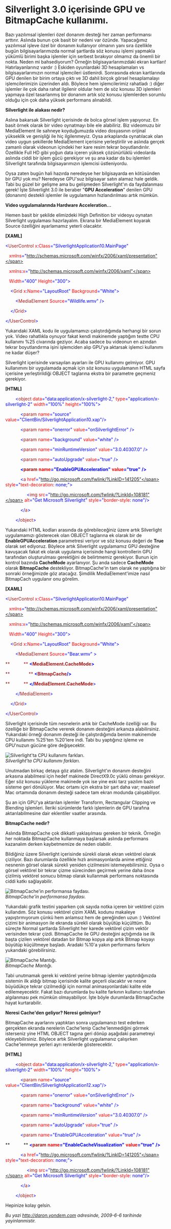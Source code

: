 # Silverlight 3.0 içerisinde GPU ve BitmapCache kullanımı. 

Bazı yazılımsal işlemleri özel donanım desteği her zaman performansı
arttırır. Aslında bunun çok basit bir nedeni var özünde. Yapacağımız
yazılımsal işleve özel bir donanım kullanıyor olmanın yanı sıra
özellikle bugün bilgisayarlarımızda normal şartlarda söz konusu işlemi
yapmakla yükümlü birimi başka işlemler için serbest bırakıyor olmamız da
önemli bir nokta. Neden mi bahsediyorum? Örneğin bilgisayarlarımızdaki
ekran kartları! Hatırlayanlarınız vardır :) Eskiden oyunlardaki 3D
hesaplamaları vs bilgisayarlarımızın normal işlemcileri üstlenirdi.
Sonrasında ekran kartlarında GPU denilen bir birim ortaya çıktı ve 3D
dahil birçok görsel hesaplamalayı işlemcilerimizin üzerinden aldı.
Böylece hem işlemcilerimiz rahatladı :) diğer işlemler ile çok daha
rahat ilgilenir oldular hem de söz konusu 3D işlemleri yapmaya özel
tasarlanmış bir donanım artık söz konusu işlemlerden sorumlu olduğu için
çok daha yüksek performans alınabildi.

**Silverlight ile alakası nedir?**

Aslına bakarsak Silverlight içerisinde de bolca görsel işlem yapıyoruz.
En basit örnek olarak bir video oynatmayı bile ele alabiliriz. Biz
videomuzu bir MediaElement ile sahneye koyduğumuzda video dosyasının
orijinal yükseklik ve genişliği ile hiç ilgilenmeyiz. Oysa arkaplanda
oynatılacak olan video uygun şekillerde MediaElement içerisine
yerleştirilir ve aslında gerçek zamanlı olarak videonun içindeki her
kare resim tekrar boyutlandırılır. Özellikle Full HD gibi yoğun data
içeren yüksek çözünürlüklü videolarda aslında ciddi bir işlem gücü
gerekiyor ve şu ana kadar da bu işlemleri Silverlight tarafında
bilgisayarımızın işlemcisi üstleniyordu.

Oysa zaten bugün hali hazırda neredeyse her bilgisayarda en kötüsünden
bir GPU yok mu? Neredeyse GPU'suz bilgisayar satın alamaz hale geldik.
Tabi bu güzel bir gelişme ama bu gelişmeden Silverlight'ın da
faydalanması gerek! İşte Silverlight 3.0 ile beraber "**GPU
Acceleration**" denilen GPU (donanım) destekli işlemler ile uygulamanın
hızlandırılması artık mümkün.

**Video uygulamalarında Hardware Acceleration...**

Hemen basit bir şekilde elimizdeki High Definition bir videoyu oynatan
Silverlight uygulaması hazırlayalım. Ekrana bir MediaElement koyarak
Source özelliğini ayarlamamız yeterli olacaktır.

**[XAML]**

<span style="color: blue;">\<</span><span
style="color: #a31515;">UserControl</span><span style="color: red;">
x</span><span style="color: blue;">:</span><span
style="color: red;">Class</span><span
style="color: blue;">="SilverlightApplication10.MainPage"</span>

   <span style="color: red;"> xmlns</span><span
style="color: blue;">="http://schemas.microsoft.com/winfx/2006/xaml/presentation"</span>

   <span style="color: red;"> xmlns</span><span
style="color: blue;">:</span><span style="color: red;">x</span><span
style="color: blue;">="http://schemas.microsoft.com/winfx/2006/xaml"</span>

   <span style="color: red;"> Width</span><span
style="color: blue;">="400"</span><span style="color: red;">
Height</span><span style="color: blue;">="300"\></span>

<span style="color: #a31515;">    </span><span
style="color: blue;">\<</span><span
style="color: #a31515;">Grid</span><span style="color: red;">
x</span><span style="color: blue;">:</span><span
style="color: red;">Name</span><span
style="color: blue;">="LayoutRoot"</span><span style="color: red;">
Background</span><span style="color: blue;">="White"\></span>

<span style="color: #a31515;">        </span><span
style="color: blue;">\<</span><span
style="color: #a31515;">MediaElement</span><span style="color: red;">
Source</span><span style="color: blue;">="Wildlife.wmv" /\></span>

<span style="color: #a31515;">    </span><span
style="color: blue;">\</</span><span
style="color: #a31515;">Grid</span><span style="color: blue;">\></span>

<span style="color: blue;">\</</span><span
style="color: #a31515;">UserControl</span><span
style="color: blue;">\></span>

Yukarıdaki XAML kodu ile uygulamamızı çalıştırdığımda herhangi bir sorun
yok. Video rahatlıkla oynuyor fakat kendi makinemde yaptığım testte CPU
kullanımı %25 civarında geziyor. Acaba sadece bu videonun en azından
tekrar boyutlandırma işini işlemciden alıp GPU'ya aktarsak işlemci
kullanımı ne kadar düşer?

Silverlight içerisinde varsayılan ayarları ile GPU kullanımı gelmiyor.
GPU kullanımını bir uygulamada açmak için söz konusu uygulamanın HTML
sayfa içerisine yerleştirildiği OBJECT taglarına ekstra bir parametre
geçmeniz gerekiyor.

**[HTML]**

        <span style="color: blue;">\<</span><span
style="color: #a31515;">object</span> <span
style="color: red;">data</span><span
style="color: blue;">="data:application/x-silverlight-2,"</span> <span
style="color: red;">type</span><span
style="color: blue;">="application/x-silverlight-2"</span> <span
style="color: red;">width</span><span
style="color: blue;">="100%"</span> <span
style="color: red;">height</span><span
style="color: blue;">="100%"\></span>

            <span style="color: blue;">\<</span><span
style="color: #a31515;">param</span> <span
style="color: red;">name</span><span
style="color: blue;">="source"</span> <span
style="color: red;">value</span><span
style="color: blue;">="ClientBin/SilverlightApplication10.xap"/\></span>

            <span style="color: blue;">\<</span><span
style="color: #a31515;">param</span> <span
style="color: red;">name</span><span
style="color: blue;">="onerror"</span> <span
style="color: red;">value</span><span
style="color: blue;">="onSilverlightError"</span> <span
style="color: blue;">/\></span>

            <span style="color: blue;">\<</span><span
style="color: #a31515;">param</span> <span
style="color: red;">name</span><span
style="color: blue;">="background"</span> <span
style="color: red;">value</span><span
style="color: blue;">="white"</span> <span
style="color: blue;">/\></span>

            <span style="color: blue;">\<</span><span
style="color: #a31515;">param</span> <span
style="color: red;">name</span><span
style="color: blue;">="minRuntimeVersion"</span> <span
style="color: red;">value</span><span
style="color: blue;">="3.0.40307.0"</span> <span
style="color: blue;">/\></span>

            <span style="color: blue;">\<</span><span
style="color: #a31515;">param</span> <span
style="color: red;">name</span><span
style="color: blue;">="autoUpgrade"</span> <span
style="color: red;">value</span><span
style="color: blue;">="true"</span> <span
style="color: blue;">/\></span>

            <span style="color: blue;"> **\<**</span><span
style="color: #a31515;">**param**</span> <span style="color: red;">
**name**</span><span
style="color: blue;">**="EnableGPUAcceleration"**</span> <span
style="color: red;"> **value**</span><span
style="color: blue;">**="true"**</span> <span style="color: blue;">
**/\>**</span>

            <span style="color: blue;">\<</span><span
style="color: #a31515;">a</span> <span
style="color: red;">href</span><span
style="color: blue;">="http://go.microsoft.com/fwlink/?LinkID=141205"</span>
<span style="color: red;">style</span><span
style="color: blue;">="</span><span
style="color: red;">text-decoration</span>: <span
style="color: blue;">none</span>;<span style="color: blue;">"\></span>

                 <span style="color: blue;">\<</span><span
style="color: #a31515;">img</span> <span
style="color: red;">src</span><span
style="color: blue;">="http://go.microsoft.com/fwlink/?LinkId=108181"</span>
<span style="color: red;">alt</span><span style="color: blue;">="Get
Microsoft Silverlight"</span> <span
style="color: red;">style</span><span
style="color: blue;">="</span><span
style="color: red;">border-style</span>: <span
style="color: blue;">none"/\></span>

            <span style="color: blue;">\</</span><span
style="color: #a31515;">a</span><span style="color: blue;">\></span>

        <span style="color: blue;">\</</span><span
style="color: #a31515;">object</span><span
style="color: blue;">\></span>

Yukarıdaki HTML kodları arasında da görebileceğiniz üzere artık
Silverlight uygulamamızı gösterecek olan OBJECT taglarına ek olarak bir
de **EnableGPUAcceleration** parametresi veriyor ve söz konusu değeri de
**True** olarak set ediyoruz. Böylece artık Silverlight uygulamamız GPU
desteğine kavuşacak fakat ek olarak uygulama içerisinde hangi
kontrollerin GPU tarafından oluşturulması gerektiğini de belirtmemiz
gerekiyor. Bunun için kontrol bazında **CacheMode** ayarlanıyor. Şu anda
sadece **CacheMode** olarak **BitmapCache** destekliyor. BitmapCache'in
tam olarak ne yaptığına bir sonraki örneğimizde göz atacağız. Şimdilik
MediaElement'imize nasıl BitmapCach uygulanır onu görelim.

**[XAML]**

<span style="color: blue;">\<</span><span
style="color: #a31515;">UserControl</span><span style="color: red;">
x</span><span style="color: blue;">:</span><span
style="color: red;">Class</span><span
style="color: blue;">="SilverlightApplication10.MainPage"</span>

   <span style="color: red;"> xmlns</span><span
style="color: blue;">="http://schemas.microsoft.com/winfx/2006/xaml/presentation"</span>

   <span style="color: red;"> xmlns</span><span
style="color: blue;">:</span><span style="color: red;">x</span><span
style="color: blue;">="http://schemas.microsoft.com/winfx/2006/xaml"</span>

   <span style="color: red;"> Width</span><span
style="color: blue;">="400"</span><span style="color: red;">
Height</span><span style="color: blue;">="300"\></span>

<span style="color: #a31515;">    </span><span
style="color: blue;">\<</span><span
style="color: #a31515;">Grid</span><span style="color: red;">
x</span><span style="color: blue;">:</span><span
style="color: red;">Name</span><span
style="color: blue;">="LayoutRoot"</span><span style="color: red;">
Background</span><span style="color: blue;">="White"\></span>

<span style="color: #a31515;">        </span><span
style="color: blue;">\<</span><span
style="color: #a31515;">MediaElement</span><span style="color: red;">
Source</span><span style="color: blue;">="Bear.wmv" \></span>

<span style="color: #a31515;">**           ** </span><span
style="color: blue;">**\<**</span><span
style="color: #a31515;">**MediaElement.CacheMode**</span><span
style="color: blue;">**\>**</span>

<span style="color: #a31515;">**               ** </span><span
style="color: blue;">**\<**</span><span
style="color: #a31515;">**BitmapCache**</span><span
style="color: blue;">**/\>**</span>

<span style="color: #a31515;">**           ** </span><span
style="color: blue;">**\</**</span><span
style="color: #a31515;">**MediaElement.CacheMode**</span><span
style="color: blue;">\></span>

<span style="color: #a31515;">        </span><span
style="color: blue;">\</</span><span
style="color: #a31515;">MediaElement</span><span
style="color: blue;">\></span>

<span style="color: #a31515;">    </span><span
style="color: blue;">\</</span><span
style="color: #a31515;">Grid</span><span style="color: blue;">\></span>

<span style="color: blue;">\</</span><span
style="color: #a31515;">UserControl</span><span
style="color: blue;">\></span>

Silverlight içerisinde tüm nesnelerin artık bir CacheMode özelliği var.
Bu özelliğe bir BitmapCache vererek donanım desteğini arkanıza
alabilirsiniz. Yukarıdaki örneği donanım desteği ile çalıştırdığımda
benim makinemde CPU kullanımı %25'ten %20'lere indi. Tabi bu yaptığınız
işleme ve GPU'nuzun gücüne göre değişecektir.

![Silverlight'ta CPU kullanımı
farkları.](../media/Silverlight_3_0_icerisinde_GPU_ve_BitmapCache_kullanimi/05062009_1.gif)\
*Silverlight'ta CPU kullanımı farkları.*

Unutmadan birkaç detaya göz atalım. Silverlight'ın donanım desteğini
arkasına alabilmesi için hedef makinede DirectX9.0c yüklü olması
gerekiyor. Eğer söz konusu yükleme makinede yok ise yine eski tarz
yazılım bazlı sisteme geri dönülüyor. Mac ortamı için ekstra bir şart
daha var; maalesef Mac ortamında donanım desteği sadece tam ekran
modunda çalışabiliyor.

Şu an için GPU'ya aktarılan işlemler Transform, Rectangular Clipping ve
Blending işlemleri. İleriki sürümlerde farklı işlemlerin de GPU tarafına
aktarılabilmesine dair eklentiler vaatler arasında.

**BitmapCache nedir?**

Aslında BitmapCache çok dikkatli yaklaşılması gereken bir teknik.
Örneğin her noktada BitmapCache kullanmaya başlarsak aslında performans
kazanalım derken kaybetmemize de neden olabilir.

Bildiğiniz üzere Silverlight içerisinde sürekli olarak ekran vektörel
olarak çiziliyor. Bazı durumlarda özellikle hızlı animasyonlarda anime
ettiğiniz nesnenin görsel olarak sürekli yeniden çizilmesini
istemeyebilirsiniz. Oysa o görsel vektörel bir tekrar çizme sürecinden
geçirmek yerine daha önce çizilmiş vektörel sonucu bitmap olarak
kullanmak performans noktasında ciddi katkı sağlayabilir.

![BitmapCache'in performansa
faydası.](../media/Silverlight_3_0_icerisinde_GPU_ve_BitmapCache_kullanimi/05062009_2.gif)\
*BitmapCache'in performansa faydası.*

Yukarıdaki grafik testini yaparken çok sayıda notka içeren bir vektörel
çizim kullandım. Söz konusu vektörel çizim XAML kodunu makaleye
yapıştırmıyorum çünkü hem anlamsız hem de gereğinden uzun :) Vektörel
çizimi bir animasyon ile ekranda sürekli olarak büyütüp küçülttüm. Bu
süreçte Normal şartlarda Silverlight her karede vektörel çizim vektör
verisinden tekrar çizdi. BitmapCache ile GPU desteğini açtığımda ise ilk
başta çizilen vektörel datadan bir Bitmap kopya alıp artık Bitmap koyayı
büyütüp küçültmeye başladı. Aradaki %10'a yakın performans farkını
yukarıdaki görebilirsiniz.

![BitmapCache
Mantığı.](../media/Silverlight_3_0_icerisinde_GPU_ve_BitmapCache_kullanimi/05062009_3.gif)\
*BitmapCache Mantığı.*

Tabi unutmamak gerek ki vektörel yerine bitmap işlemler yaptırdığınızda
sistemin ilk aldığı bitmap içerisinde kalite geçerli olacaktır ve nesne
büyüdükçe tekrar çizilmediği için normal animasyonlardaki kalite elde
edilemeyecektir. Fakat bazı durumlarda bu kalite farkının kullanıcı
tarafından algılanması pek mümkün olmayabiliyor. İşte böyle durumlarda
BitmapCache hayat kurtarabilir.

**Neresi Cache'den geliyor? Neresi gelmiyor?**

BitmapCache ayarlarını yaptıktan sonra uygulamanızı test ederken
gerçekten ekranda nerelerin Cache'lenip Cache'lenmediğini görmek
isterseniz yine HTML OBJECT tagına geri dönüp aşağıdaki parametreyi
ekleyebilirsiniz. Böylece artık Silverlight uygulamanız çalışırken
Cache'lenmeye yerleri ayrı renklerde gösterecektir.

**[HTML]**

        <span style="color: blue;">\<</span><span
style="color: #a31515;">object</span> <span
style="color: red;">data</span><span
style="color: blue;">="data:application/x-silverlight-2,"</span> <span
style="color: red;">type</span><span
style="color: blue;">="application/x-silverlight-2"</span> <span
style="color: red;">width</span><span
style="color: blue;">="100%"</span> <span
style="color: red;">height</span><span
style="color: blue;">="100%"\></span>

            <span style="color: blue;">\<</span><span
style="color: #a31515;">param</span> <span
style="color: red;">name</span><span
style="color: blue;">="source"</span> <span
style="color: red;">value</span><span
style="color: blue;">="ClientBin/SilverlightApplication12.xap"/\></span>

            <span style="color: blue;">\<</span><span
style="color: #a31515;">param</span> <span
style="color: red;">name</span><span
style="color: blue;">="onerror"</span> <span
style="color: red;">value</span><span
style="color: blue;">="onSilverlightError"</span> <span
style="color: blue;">/\></span>

            <span style="color: blue;">\<</span><span
style="color: #a31515;">param</span> <span
style="color: red;">name</span><span
style="color: blue;">="background"</span> <span
style="color: red;">value</span><span
style="color: blue;">="white"</span> <span
style="color: blue;">/\></span>

            <span style="color: blue;">\<</span><span
style="color: #a31515;">param</span> <span
style="color: red;">name</span><span
style="color: blue;">="minRuntimeVersion"</span> <span
style="color: red;">value</span><span
style="color: blue;">="3.0.40307.0"</span> <span
style="color: blue;">/\></span>

            <span style="color: blue;">\<</span><span
style="color: #a31515;">param</span> <span
style="color: red;">name</span><span
style="color: blue;">="autoUpgrade"</span> <span
style="color: red;">value</span><span
style="color: blue;">="true"</span> <span
style="color: blue;">/\></span>

            <span style="color: blue;">\<</span><span
style="color: #a31515;">param</span> <span
style="color: red;">name</span><span
style="color: blue;">="EnableGPUAcceleration"</span> <span
style="color: red;">value</span><span
style="color: blue;">="true"</span> <span
style="color: blue;">/\></span>

**           ** <span style="color: blue;">**\<**</span><span
style="color: #a31515;">**param**</span> <span style="color: red;">
**name**</span><span
style="color: blue;">**="EnableCacheVisualization"**</span> <span
style="color: red;"> **value**</span><span
style="color: blue;">**="true"**</span> <span style="color: blue;">
**/\>**</span>

            <span style="color: blue;">\<</span><span
style="color: #a31515;">a</span> <span
style="color: red;">href</span><span
style="color: blue;">="http://go.microsoft.com/fwlink/?LinkID=141205"</span>
<span style="color: red;">style</span><span
style="color: blue;">="</span><span
style="color: red;">text-decoration</span>: <span
style="color: blue;">none</span>;<span style="color: blue;">"\></span>

                 <span style="color: blue;">\<</span><span
style="color: #a31515;">img</span> <span
style="color: red;">src</span><span
style="color: blue;">="http://go.microsoft.com/fwlink/?LinkId=108181"</span>
<span style="color: red;">alt</span><span style="color: blue;">="Get
Microsoft Silverlight"</span> <span
style="color: red;">style</span><span
style="color: blue;">="</span><span
style="color: red;">border-style</span>: <span
style="color: blue;">none"/\></span>

            <span style="color: blue;">\</</span><span
style="color: #a31515;">a</span><span style="color: blue;">\></span>

        <span style="color: blue;">\</</span><span
style="color: #a31515;">object</span><span
style="color: blue;">\></span>

Hepinize kolay gelsin.


*Bu yazi http://daron.yondem.com adresinde, 2009-6-6 tarihinde yayinlanmistir.*